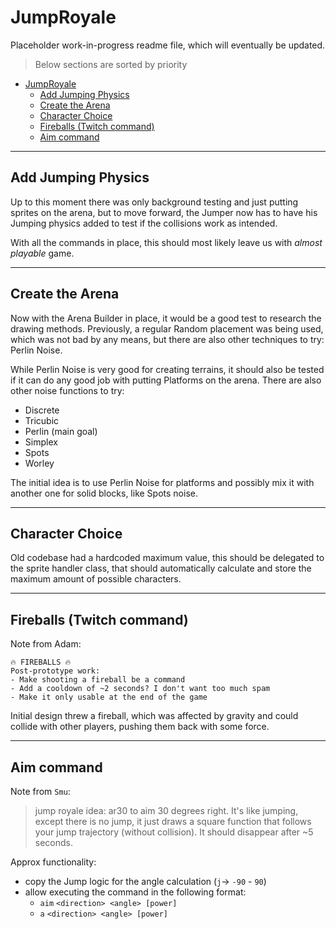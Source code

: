 # JumpRoyale

Placeholder work-in-progress readme file, which will eventually be updated.

> Below sections are sorted by priority

-   [JumpRoyale](#jumproyale)
    -   [Add Jumping Physics](#add-jumping-physics)
    -   [Create the Arena](#create-the-arena)
    -   [Character Choice](#character-choice)
    -   [Fireballs (Twitch command)](#fireballs-twitch-command)
    -   [Aim command](#aim-command)

---

## Add Jumping Physics

Up to this moment there was only background testing and just putting sprites on the arena, but to move forward, the Jumper now has to have his Jumping physics added to test if the collisions work as intended.

With all the commands in place, this should most likely leave us with *almost playable* game.

---

## Create the Arena

Now with the Arena Builder in place, it would be a good test to research the drawing methods. Previously, a regular Random placement was being used, which was not bad by any means, but there are also other techniques to try: Perlin Noise.

While Perlin Noise is very good for creating terrains, it should also be tested if it can do any good job with putting Platforms on the arena. There are also other noise functions to try:

-   Discrete
-   Tricubic
-   Perlin (main goal)
-   Simplex
-   Spots
-   Worley

The initial idea is to use Perlin Noise for platforms and possibly mix it with another one for solid blocks, like Spots noise.

---

## Character Choice

Old codebase had a hardcoded maximum value, this should be delegated to the sprite handler class, that should automatically calculate and store the maximum amount of possible characters.

---

## Fireballs (Twitch command)

Note from Adam:

```plaintext
🔥 FIREBALLS 🔥
Post-prototype work:
- Make shooting a fireball be a command
- Add a cooldown of ~2 seconds? I don't want too much spam
- Make it only usable at the end of the game
```

Initial design threw a fireball, which was affected by gravity and could collide with other players, pushing them back with some force.

---

## Aim command

Note from `Smu`:

> jump royale idea: ar30 to aim 30 degrees right. It's like jumping, except there is no jump, it just draws a square function that follows your jump trajectory (without collision). It should disappear after ~5 seconds.

Approx functionality:

-   copy the Jump logic for the angle calculation (`j`-> `-90` - `90`)
-   allow executing the command in the following format:
    -   `aim` `<direction> <angle> [power]`
    -   `a` `<direction> <angle> [power]`
